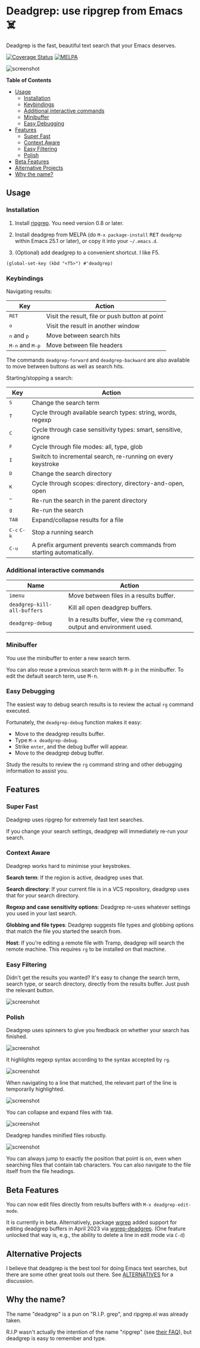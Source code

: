 # Deadgrep: use ripgrep from Emacs ☠️

Deadgrep is the fast, beautiful text search that your Emacs
deserves.

[![Coverage Status](https://coveralls.io/repos/github/Wilfred/deadgrep/badge.svg?branch=master)](https://coveralls.io/github/Wilfred/deadgrep?branch=master) [![MELPA](https://melpa.org/packages/deadgrep-badge.svg)](https://melpa.org/#/deadgrep)

![screenshot](docs/deadgrep_screenshot.png)

<!-- markdown-toc start - Don't edit this section. Run M-x markdown-toc-generate-toc again -->
**Table of Contents**

- [Usage](#usage)
    - [Installation](#installation)
    - [Keybindings](#keybindings)
    - [Additional interactive commands](#additional-interactive-commands)
    - [Minibuffer](#minibuffer)
    - [Easy Debugging](#easy-debugging)
- [Features](#features)
    - [Super Fast](#super-fast)
    - [Context Aware](#context-aware)
    - [Easy Filtering](#easy-filtering)
    - [Polish](#polish)
- [Beta Features](#beta-features)
- [Alternative Projects](#alternative-projects)
- [Why the name?](#why-the-name)

<!-- markdown-toc end -->

## Usage

### Installation

1. Install [ripgrep](https://github.com/BurntSushi/ripgrep). You need
   version 0.8 or later.

2. Install deadgrep from MELPA (do `M-x package-install`
<kbd>RET</kbd> `deadgrep` within Emacs 25.1 or later),
or copy it into your `~/.emacs.d`.

3. (Optional) add deadgrep to a convenient shortcut. I like F5.

``` emacs-lisp
(global-set-key (kbd "<f5>") #'deadgrep)
```

### Keybindings

Navigating results:

| Key                               | Action                                         |
| ---                               | ---                                            |
| <kbd>RET</kbd>                    | Visit the result, file or push button at point |
| <kbd>o</kbd>                      | Visit the result in another window             |
| <kbd>n</kbd> and <kbd>p</kbd>     | Move between search hits                       |
| <kbd>M-n</kbd> and <kbd>M-p</kbd> | Move between file headers                      |

The commands `deadgrep-forward` and `deadgrep-backward` are also
available to move between buttons as well as search hits.

Starting/stopping a search:

| Key                           | Action                                                                  |
| ---                           | ---                                                                     |
| <kbd>S</kbd>                  | Change the search term                                                  |
| <kbd>T</kbd>                  | Cycle through available search types: string, words, regexp             |
| <kbd>C</kbd>                  | Cycle through case sensitivity types: smart, sensitive, ignore          |
| <kbd>F</kbd>                  | Cycle through file modes: all, type, glob                               |
| <kbd>I</kbd>                  | Switch to incremental search, re-running on every keystroke             |
| <kbd>D</kbd>                  | Change the search directory                                             |
| <kbd>K</kbd>                  | Cycle through scopes: directory, directory-and-open, open               |
| <kbd>^</kbd>                  | Re-run the search in the parent directory                               |
| <kbd>g</kbd>                  | Re-run the search                                                       |
| <kbd>TAB</kbd>                | Expand/collapse results for a file                                      |
| <kbd>C-c</kbd> <kbd>C-k</kbd> | Stop a running search                                                   |
| <kbd>C-u</kbd>                | A prefix argument prevents search commands from starting automatically. |

### Additional interactive commands

| Name                        | Action                                                         |
| ---                         | ---                                                            |
| `imenu`                     | Move between files in a results buffer.                        |
| `deadgrep-kill-all-buffers` | Kill all open deadgrep buffers.                                |
| `deadgrep-debug`            | In a results buffer, view the `rg` command, output and environment used. |

### Minibuffer

You use the minibuffer to enter a new search term.

You can also reuse a previous search term with <kbd>M-p</kbd> in the
minibuffer. To edit the default search term, use <kbd>M-n</kbd>.

### Easy Debugging

The easiest way to debug search results is to review the actual `rg` command executed.

Fortunately, the `deadgrep-debug` function makes it easy:

- Move to the deadgrep results buffer.
- Type `M-x deadgrep-debug`.
- Strike `enter`, and the debug buffer will appear.
- Move to the deadgrep debug buffer.

Study the results to review the `rg` command string and other debugging information to assist you.

## Features

### Super Fast

Deadgrep uses ripgrep for extremely fast text searches.

If you change your search settings, deadgrep will immediately re-run
your search.

### Context Aware

Deadgrep works hard to minimise your keystrokes.

**Search term**: If the region is active, deadgrep uses that.

**Search directory**: If your current file is in a VCS repository,
deadgrep uses that for your search directory.

**Regexp and case sensitivity options**: Deadgrep re-uses whatever
settings you used in your last search.

**Globbing and file types**: Deadgrep suggests file types and globbing
options that match the file you started the search from.

**Host**: If you're editing a remote file with Tramp, deadgrep will
search the remote machine. This requires `rg` to be installed on that
machine.

### Easy Filtering

Didn't get the results you wanted? It's easy to change the search
term, search type, or search directory, directly from the results
buffer. Just push the relevant button.

![screenshot](docs/deadgrep_filters.png)

### Polish

Deadgrep uses spinners to give you feedback on whether your search has
finished.

![screenshot](docs/deadgrep_spinner.png)

It highlights regexp syntax according to the syntax accepted by `rg`.

![screenshot](docs/deadgrep_highlight.png)

When navigating to a line that matched, the relevant part of the line
is temporarily highlighted.

![screenshot](docs/deadgrep_highlight_relevant.png)

You can collapse and expand files with `TAB`.

![screenshot](docs/deadgrep_collapsed.png)

Deadgrep handles minified files robustly.

![screenshot](docs/deadgrep_truncated.png)

You can always jump to exactly the position that point is on, even
when searching files that contain tab characters. You can also
navigate to the file itself from the file headings.

## Beta Features

You can now edit files directly from results buffers with `M-x
deadgrep-edit-mode`.

It is currently in beta. Alternatively, package [wgrep](https://github.com/mhayashi1120/Emacs-wgrep)
added support for editing deadgrep buffers in April 2023 via [wgrep-deadgrep](https://melpa.org/#/wgrep-deadgrep).
(One feature unlocked that way is, e.g., the ability to delete a line in edit mode via `C-d`)

## Alternative Projects

I believe that deadgrep is the best tool for doing Emacs text
searches, but there are some other great tools out there. See
[ALTERNATIVES](docs/ALTERNATIVES.md) for a discussion.

## Why the name?

The name "deadgrep" is a pun on "R.I.P. grep", and ripgrep.el was
already taken.

R.I.P wasn't actually the intention of the name "ripgrep" (see [their
FAQ](https://github.com/BurntSushi/ripgrep/blob/master/FAQ.md#what-does-the-rip-in-ripgrep-mean)),
but deadgrep is easy to remember and type.
